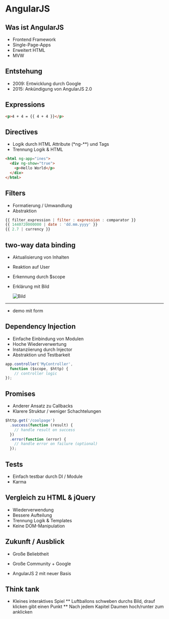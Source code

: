 # AngularJS

## Was ist AngularJS

* Frontend Framework
* Single-Page-Apps
* Erweitert HTML
* MVW

## Entstehung

* 2009: Entwicklung durch Google
* 2015: Ankündigung von AngularJS 2.0

## Expressions

```html
<p>4 + 4 = {{ 4 + 4 }}</p>
```

## Directives

* Logik durch HTML Attribute (*ng-**) und Tags
* Trennung Logik & HTML

```html
<html ng-app="ines">
  <div ng-show="true">
    <p>Hello World</p>
  </div>
</html>
```

## Filters

* Formatierung / Umwandlung
* Abstraktion

```javascript
{{ filter_expression | filter : expression : comparator }}
{{ 1440720000000 | date : 'dd.mm.yyyy' }}
{{ 2.7 | currency }}
```

## two-way data binding

* Aktualisierung von Inhalten
* Reaktion auf User
* Erkennung durch $scope
* Erklärung mit Bild
  
  ![Bild](https://angularjs.de/assets/figures/binding-types-c6d3761feda6211a53fd9260194faf23a6caa7d5d47fb29c64b80147402d0ff0.png)

---

* demo mit form

## Dependency Injection

* Einfache Einbindung von Modulen
* Hoche Wiederverwertung
* Instanziierung durch Injector
* Abstraktion und Testbarkeit

```javascript
app.controller('MyController',
  function ($scope, $http) {
    // controller logic
});
```

## Promises

* Anderer Ansatz zu Callbacks
* Klarere Struktur / weniger Schachtelungen

```javascript
$http.get('/coolpage')
  .success(function (result) {
    // handle result on success
  })
  .error(function (error) {
    // handle error on failure (optional)
  });
```

## Tests

* Einfach testbar durch DI / Module
* Karma


## Vergleich zu HTML & jQuery

* Wiederverwendung
* Bessere Aufteilung
* Trennung Logik & Templates
* Keine DOM-Manipulation


## Zukunft / Ausblick

* Große Beliebtheit
* Große Community + Google

* AngularJS 2 mit neuer Basis


## Think tank

* Kleines interaktives Spiel
** Luftballons schweben durchs Bild, drauf klicken gibt einen Punkt
** Nach jedem Kapitel Daumen hoch/runter zum anklicken
